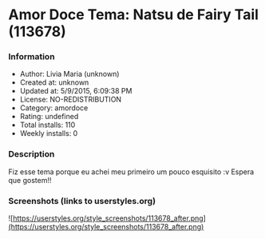 # Amor Doce Tema: Natsu de Fairy Tail (113678)

### Information
- Author: Livia Maria (unknown)
- Created at: unknown
- Updated at: 5/9/2015, 6:09:38 PM
- License: NO-REDISTRIBUTION
- Category: amordoce
- Rating: undefined
- Total installs: 110
- Weekly installs: 0


### Description
Fiz esse tema porque eu achei meu primeiro um pouco esquisito :v Espera que gostem!!


### Screenshots (links to userstyles.org)
![https://userstyles.org/style_screenshots/113678_after.png](https://userstyles.org/style_screenshots/113678_after.png)



